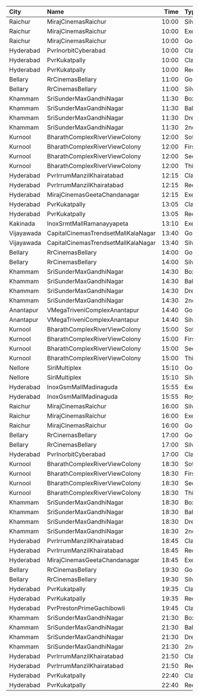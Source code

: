 | City       | Name                                |  Time | Type        | Price | Capacity | Booked |
| :--------- | :---------------------------------- | ----: | :---------- | ----: | -------: | -----: |
| Raichur    | MirajCinemasRaichur                 | 10:00 | Silver      |  140₹ |       15 |      0 |
| Raichur    | MirajCinemasRaichur                 | 10:00 | Executive   |  160₹ |       45 |      0 |
| Raichur    | MirajCinemasRaichur                 | 10:00 | Gold        |  180₹ |       30 |      0 |
| Hyderabad  | PvrInorbitCyberabad                 | 10:00 | Classic     |  150₹ |      161 |    161 |
| Hyderabad  | PvrKukatpally                       | 10:00 | Classic     |  150₹ |      232 |    232 |
| Hyderabad  | PvrKukatpally                       | 10:00 | Recliner    |  250₹ |       12 |     12 |
| Bellary    | RrCinemasBellary                    | 11:00 | Gold        |  150₹ |       86 |     42 |
| Bellary    | RrCinemasBellary                    | 11:00 | Silver      |  100₹ |       86 |      0 |
| Khammam    | SriSunderMaxGandhiNagar             | 11:30 | BoxA        |  150₹ |       12 |     12 |
| Khammam    | SriSunderMaxGandhiNagar             | 11:30 | Balcony     |  150₹ |      291 |      0 |
| Khammam    | SriSunderMaxGandhiNagar             | 11:30 | DressCircle |  100₹ |      222 |      0 |
| Khammam    | SriSunderMaxGandhiNagar             | 11:30 | 2ndClass    |   50₹ |      133 |      0 |
| Kurnool    | BharathComplexRiverViewColony       | 12:00 | Sofa        |  100₹ |       12 |      6 |
| Kurnool    | BharathComplexRiverViewColony       | 12:00 | FirstClass  |  100₹ |      204 |    101 |
| Kurnool    | BharathComplexRiverViewColony       | 12:00 | SecondClass |   70₹ |       90 |     45 |
| Kurnool    | BharathComplexRiverViewColony       | 12:00 | ThirdClass  |   50₹ |       80 |     40 |
| Hyderabad  | PvrIrrumManzilKhairatabad           | 12:15 | Classic     |  150₹ |      132 |    132 |
| Hyderabad  | PvrIrrumManzilKhairatabad           | 12:15 | Recliner    |  250₹ |        8 |      8 |
| Hyderabad  | MirajCinemasGeetaChandanagar        | 12:15 | Executive   |  150₹ |      111 |      0 |
| Hyderabad  | PvrKukatpally                       | 13:05 | Classic     |  150₹ |      232 |    232 |
| Hyderabad  | PvrKukatpally                       | 13:05 | Recliner    |  250₹ |       12 |     12 |
| Kakinada   | InoxSrmtMallRamanayyapeta           | 13:10 | Executive   |   80₹ |      146 |    136 |
| Vijayawada | CapitalCinemasTrendsetMallKalaNagar | 13:40 | Gold        |  250₹ |       27 |     13 |
| Vijayawada | CapitalCinemasTrendsetMallKalaNagar | 13:40 | Silver      |  150₹ |       21 |     10 |
| Bellary    | RrCinemasBellary                    | 14:00 | Gold        |  150₹ |       86 |     42 |
| Bellary    | RrCinemasBellary                    | 14:00 | Silver      |  100₹ |       86 |      0 |
| Khammam    | SriSunderMaxGandhiNagar             | 14:30 | BoxA        |  150₹ |       12 |     12 |
| Khammam    | SriSunderMaxGandhiNagar             | 14:30 | Balcony     |  150₹ |      291 |      0 |
| Khammam    | SriSunderMaxGandhiNagar             | 14:30 | DressCircle |  100₹ |      222 |      0 |
| Khammam    | SriSunderMaxGandhiNagar             | 14:30 | 2ndClass    |   50₹ |      133 |      0 |
| Anantapur  | VMegaTriveniComplexAnantapur        | 14:40 | Gold        |  110₹ |      188 |    142 |
| Anantapur  | VMegaTriveniComplexAnantapur        | 14:40 | Silver      |   70₹ |       40 |     32 |
| Kurnool    | BharathComplexRiverViewColony       | 15:00 | Sofa        |  100₹ |       12 |      6 |
| Kurnool    | BharathComplexRiverViewColony       | 15:00 | FirstClass  |  100₹ |      204 |    101 |
| Kurnool    | BharathComplexRiverViewColony       | 15:00 | SecondClass |   70₹ |       90 |     45 |
| Kurnool    | BharathComplexRiverViewColony       | 15:00 | ThirdClass  |   50₹ |       80 |     40 |
| Nellore    | SiriMultiplex                       | 15:10 | GoldClass   |  100₹ |       55 |     28 |
| Nellore    | SiriMultiplex                       | 15:10 | SilverClass |   60₹ |       10 |      5 |
| Hyderabad  | InoxGsmMallMadinaguda               | 15:55 | Executive   |  200₹ |      135 |      0 |
| Hyderabad  | InoxGsmMallMadinaguda               | 15:55 | Royal       |  300₹ |        8 |      0 |
| Raichur    | MirajCinemasRaichur                 | 16:00 | Silver      |  140₹ |       15 |      0 |
| Raichur    | MirajCinemasRaichur                 | 16:00 | Executive   |  160₹ |       45 |      0 |
| Raichur    | MirajCinemasRaichur                 | 16:00 | Gold        |  180₹ |       30 |      0 |
| Bellary    | RrCinemasBellary                    | 17:00 | Gold        |  150₹ |       86 |     42 |
| Bellary    | RrCinemasBellary                    | 17:00 | Silver      |  100₹ |       86 |      0 |
| Hyderabad  | PvrInorbitCyberabad                 | 17:00 | Classic     |  150₹ |      147 |    147 |
| Kurnool    | BharathComplexRiverViewColony       | 18:30 | Sofa        |  100₹ |       12 |      6 |
| Kurnool    | BharathComplexRiverViewColony       | 18:30 | FirstClass  |  100₹ |      204 |    101 |
| Kurnool    | BharathComplexRiverViewColony       | 18:30 | SecondClass |   70₹ |       90 |     45 |
| Kurnool    | BharathComplexRiverViewColony       | 18:30 | ThirdClass  |   50₹ |       80 |     40 |
| Khammam    | SriSunderMaxGandhiNagar             | 18:30 | BoxA        |  150₹ |       12 |     12 |
| Khammam    | SriSunderMaxGandhiNagar             | 18:30 | Balcony     |  150₹ |      291 |      0 |
| Khammam    | SriSunderMaxGandhiNagar             | 18:30 | DressCircle |  100₹ |      222 |      0 |
| Khammam    | SriSunderMaxGandhiNagar             | 18:30 | 2ndClass    |   50₹ |      133 |      0 |
| Hyderabad  | PvrIrrumManzilKhairatabad           | 18:45 | Classic     |  150₹ |      132 |     15 |
| Hyderabad  | PvrIrrumManzilKhairatabad           | 18:45 | Recliner    |  250₹ |        8 |      0 |
| Hyderabad  | MirajCinemasGeetaChandanagar        | 18:45 | Executive   |  150₹ |      111 |      5 |
| Bellary    | RrCinemasBellary                    | 19:30 | Gold        |  150₹ |       86 |     42 |
| Bellary    | RrCinemasBellary                    | 19:30 | Silver      |  100₹ |       86 |      0 |
| Hyderabad  | PvrKukatpally                       | 19:35 | Classic     |  150₹ |      232 |      4 |
| Hyderabad  | PvrKukatpally                       | 19:35 | Recliner    |  250₹ |       12 |      0 |
| Hyderabad  | PvrPrestonPrimeGachibowli           | 19:45 | Classic     |  150₹ |      217 |      5 |
| Khammam    | SriSunderMaxGandhiNagar             | 21:30 | BoxA        |  150₹ |       12 |     12 |
| Khammam    | SriSunderMaxGandhiNagar             | 21:30 | Balcony     |  150₹ |      291 |      0 |
| Khammam    | SriSunderMaxGandhiNagar             | 21:30 | DressCircle |  100₹ |      222 |      0 |
| Khammam    | SriSunderMaxGandhiNagar             | 21:30 | 2ndClass    |   50₹ |      133 |      0 |
| Hyderabad  | PvrIrrumManzilKhairatabad           | 21:50 | Classic     |  150₹ |      132 |    132 |
| Hyderabad  | PvrIrrumManzilKhairatabad           | 21:50 | Recliner    |  250₹ |        8 |      8 |
| Hyderabad  | PvrKukatpally                       | 22:40 | Classic     |  150₹ |      232 |      6 |
| Hyderabad  | PvrKukatpally                       | 22:40 | Recliner    |  250₹ |       12 |      2 |